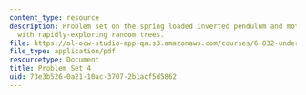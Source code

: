 ```yaml
---
content_type: resource
description: Problem set on the spring loaded inverted pendulum and motion planning
  with rapidly-exploring random trees.
file: https://ol-ocw-studio-app-qa.s3.amazonaws.com/courses/6-832-underactuated-robotics-spring-2009/73e3b5260a2110ac37072b1acf5d5862_MIT6_832s09_pset04.pdf
file_type: application/pdf
resourcetype: Document
title: Problem Set 4
uid: 73e3b526-0a21-10ac-3707-2b1acf5d5862
---
```

